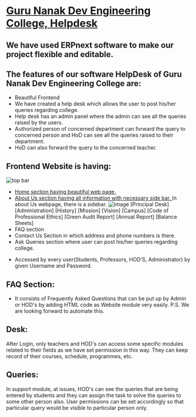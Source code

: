 # [Guru Nanak Dev Engineering College, Helpdesk](https://a8cc6b3e27bb.ngrok.io/)

## We have used ERPnext software to make our project flexible and editable.

## The features of our software HelpDesk of Guru Nanak Dev Engineering College are:
- Beautiful Frontend
- We have created a help desk which allows the user to post his/her queries regarding college.
- Help desk has an admin panel where the admin can see all the queries raised by the users.
- Authorized person of concerned department can forward the query to concerned person and HoD can see all the queries raised to their department.
- HoD can also forward the query to the concerned teacher.

## Frontend Website is having: 

![top bar](https://user-images.githubusercontent.com/74251229/110915881-35dfc300-833e-11eb-8e8b-07cb0fa7a7b7.png)

- [Home section having beautiful web page.](https://a8cc6b3e27bb.ngrok.io/)
- [About Us section having all information with necessary side bar. ](https://a8cc6b3e27bb.ngrok.io/about)
In about Us webpage, there is a sidebar.
![image](https://user-images.githubusercontent.com/74251229/110916550-efd72f00-833e-11eb-883d-c602daa70c20.png)
[Principal Desk]
[Administration]
[History]
[Mission]
[Vision]
[Campus]
[Code of Professional Ethics]
[Green Audit Report]
[Annual Report]
[Balance Sheets]
- FAQ section 
- Contact Us Section in which address and phone numbers is there.
- Ask Queries section where user can post his/her queries regarding college.
<!--- ldap login to the user along with guest login.-->
- Accessed by every user(Students, Professors, HOD'S, Administrator) by given Username and Password.

## FAQ Section:
- It consists of Frequently Asked Questions that can be put up by Admin or HOD's by adding HTML code as Website module very easily.
P.S. We are looking forward to automate this.

## Desk:
After Login, only teachers and HOD's can access some specific modules related to their fields as we have set permission in this way. They can keep record of their courses, schedule, programmes, etc.

## Queries: 
In support module, at issues, HOD's can see the queries that are being entered by students and they can assign the task to solve the queries to some other person also.
User permissions can be set accordingly so that particular query would be visible to particular person only.
